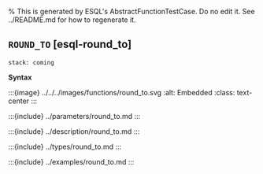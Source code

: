 % This is generated by ESQL's AbstractFunctionTestCase. Do no edit it. See ../README.md for how to regenerate it.

## `ROUND_TO` [esql-round_to]
```{applies_to}
stack: coming
```

**Syntax**

:::{image} ../../../images/functions/round_to.svg
:alt: Embedded
:class: text-center
:::


:::{include} ../parameters/round_to.md
:::

:::{include} ../description/round_to.md
:::

:::{include} ../types/round_to.md
:::

:::{include} ../examples/round_to.md
:::
